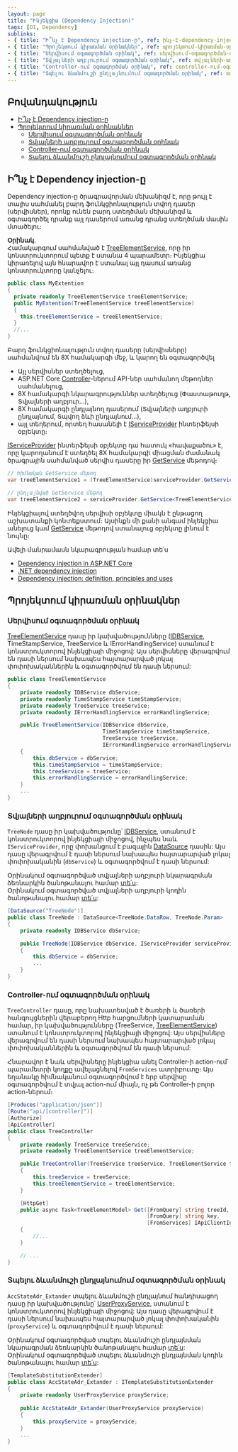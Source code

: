 ```yaml
---
layout: page
title: "Ինյեկցիա (Dependency Injection)" 
tags: [DI, Dependency]
sublinks:
- { title: "Ի՞նչ է Dependency injection-ը", ref: ինչ-է-dependency-injection-ը }
- { title: "Պրոյեկտում կիրառման օրինակներ", ref: պրոյեկտում-կիրառման-օրինակներ }
- { title: "Սերվիսում օգտագործման օրինակ", ref: սերվիսում-օգտագործման-օրինակ }
- { title: "Տվյալների աղբյուրում օգտագործման օրինակ", ref: տվյալների-աղբյուրում-օգտագործման-օրինակ }
- { title: "Controller-ում օգտագործման օրինակ", ref: controller-ում-օգտագործման-օրինակ }
- { title: "Տպելու ձևանմուշի ընդլայնումում օգտագործման օրինակ", ref: տպելու-ձևանմուշի-ընդլայնումում-օգտագործման-օրինակ }
---
```


## Բովանդակություն

- [Ի՞նչ է Dependency injection-ը](#ի՞նչ-է-dependency-injection-ը)
- [Պրոյեկտում կիրառման օրինակներ](#պրոյեկտում-կիրառման-օրինակներ)
  - [Սերվիսում օգտագործման օրինակ](#սերվիսում-օգտագործման-օրինակ)
  - [Տվյալների աղբյուրում օգտագործման օրինակ](#տվյալների-աղբյուրում-օգտագործման-օրինակ)
  - [Controller-ում օգտագործման օրինակ](#controller-ում-օգտագործման-օրինակ)
  - [Տպելու ձևանմուշի ընդլայնումում օգտագործման օրինակ](#տպելու-ձևանմուշի-ընդլայնումում-օգտագործման-օրինակ)

## Ի՞նչ է Dependency injection-ը

Dependency injection-ը ծրագրավորման մեխանիզմ է, որը թույլ է տալիս սահմանել բարդ ֆունկցիոնալություն տվող դասեր (սերվիսներ), որոնք ունեն բարդ ստեղծման մեխանիզմ և օգտագործել դրանք այլ դասերում առանց դրանց ստեղծման մասին մտածելու։ 

**Օրինակ**.  
Համակարգում սահմանված է [TreeElementService](../server_api/services/TreeElementsService.md), որը իր կոնստրուկտորում պետք է ստանա 4 պարամետր։
Ինյեկցիա կիրառելով այն հնարավոր է ստանալ այլ դասում առանց կոնստրուկտորը կանչելու։

```c#
public class MyExtention
{
  private readonly TreeElementService treeElementService;
  public MyExtention(TreeElementService treeElementService)
  {
    this.treeElementService = treeElementService;
  }
  //...
}
```

Բարդ ֆունկցիոնալություն տվող դասերը (սերվիսները) սահմանվում են 8X համակարգի մեջ, և կարող են օգտագործվել
- Այլ սերվիսներ ստեղծելուց,
- ASP.NET Core [Controller](https://learn.microsoft.com/en-us/aspnet/core/web-api/?view=aspnetcore-8.0)-ներում API-ներ սահմանող մեթոդներ սահմանելուց,
- 8X համակարգի նկարագրություններ ստեղծելուց (Փաստաթուղթ, Տվյալների աղբյուր...),
- 8X համակարգի ընդլայնող դասերում (Տվյալների աղբյուրի ընդլայնում, Տպվող ձևի ընդլայնում...),
- այլ տեղերում, որտեղ հասանելի է [IServiceProvider](https://learn.microsoft.com/en-us/dotnet/api/system.iserviceprovider) ինտերֆեյսի օբյեկտը։

[IServiceProvider](https://learn.microsoft.com/en-us/dotnet/api/system.iserviceprovider) ինտերֆեյսի օբյեկտը դա հատուկ «հավաքածու» է, որը կարողանում է ստեղծել 8X համակարգի միացման ժամանակ ծրագրային սահմանված սերվիս դասերը իր [GetService](https://learn.microsoft.com/en-us/dotnet/api/system.iserviceprovider.getservice) մեթոդով։

```c#
// հիմնական GetService մեթոդ
var treeElementService1 = (TreeElementService)serviceProvider.GetService(typeof(TreeElementService));

// ընդլայնված GetService մեթոդ
var treeElementService2 = serviceProvider.GetService<TreeElementService>();
```

Ինյեկցիայով ստեղծվող սերվիսի օբյեկտը միակն է ընթացող աշխատանքի կոնտեքստում։ 
Այսինքն մի քանի անգամ ինյեկցիա անելուց կամ [GetService](https://learn.microsoft.com/en-us/dotnet/api/system.iserviceprovider.getservice) մեթոդով ստանալուց օբյեկտը լինում է նույնը։

Ավելի մանրամասն նկարագրության համար տե՛ս
- [Dependency injection in ASP.NET Core](https://learn.microsoft.com/en-us/aspnet/core/fundamentals/dependency-injection)
- [.NET dependency injection](https://learn.microsoft.com/en-us/dotnet/core/extensions/dependency-injection)
- [Dependency injection: definition, principles and uses](https://www.growin.com/what-is-dependency-injection)


## Պրոյեկտում կիրառման օրինակներ

### Սերվիսում օգտագործման օրինակ

[TreeElementService](../server_api/services/TreeElementsService.md) դասը իր կախվածությունները ([IDBService](../server_api/services/IDBService.md), TimeStampService, TreeService և IErrorHandlingService) ստանում է կոնստրուկտորով ինյեկցիայի միջոցով: 
Այս սերվիսները վերագրվում են դասի ներսում նախապես հայտարարված լոկալ փոփոխականներին և օգտագործվում են դասի ներսում: 

```c#
public class TreeElementService
{
    private readonly IDBService dbService;
    private readonly TimeStampService timeStampService;
    private readonly TreeService treeService;
    private readonly IErrorHandlingService errorHandlingService;

    public TreeElementService(IDBService dbService,
                              TimeStampService timeStampService,
                              TreeService treeService,
                              IErrorHandlingService errorHandlingService)
    {
        this.dbService = dbService;
        this.timeStampService = timeStampService;
        this.treeService = treeService;
        this.errorHandlingService = errorHandlingService;
    }
    ...
}
```

### Տվյալների աղբյուրում օգտագործման օրինակ

`TreeNode` դասը իր կախվածությունը՝ [IDBService](../server_api/services/IDBService.md), ստանում է կոնստրուկտորով ինյեկցիայի միջոցով, ինչպես նաև `IServiceProvider`, որը փոխանցում է բազային [DataSource](../server_api/definitions/ds.md) դասին: 
Այս դասը վերագրվում է դասի ներսում նախապես հայտարարված լոկալ փոփոխականին (`dbService`) և օգտագործվում է դասի ներսում: 

Օրինակում օգտագործված տվյալների աղբյուրի նկարագրման ձեռնարկին ծանոթանալու համար [տե՛ս](../server_api/definitions/ds_guide.md):  
Օրինակում օգտագործված տվյալների աղբյուրի կոդին ծանոթանալու համար [տե՛ս](../server_api/examples/ds/sql_based_code.cs):

```c#
[DataSource("TreeNode")]
public class TreeNode : DataSource<TreeNode.DataRow, TreeNode.Param>
{
    private readonly IDBService dbService;

    public TreeNode(IDBService dbService, IServiceProvider serviceProvider) : base(serviceProvider)
    {
        this.dbService = dbService;
        ...
    }
}
```

### Controller-ում օգտագործման օրինակ

`TreeController` դասը, որը նախատեսված է ծառերի և ծառերի հանգույցներին վերաբերող Http հարցումների կատարաման համար, իր կախվածությունները (TreeService, [TreeElementService](../server_api/services/TreeElementsService.md)) ստանում է կոնստրուկտորով ինյեկցիայի միջոցով: 
Այս սերվիսները վերագրվում են դասի ներսում նախապես հայտարարված լոկալ փոփոխականներին և օգտագործվում են դասի ներսում: 

Հնարավոր է նաև սերվիսները ինյեկցիա անել Controller-ի action-ում՝ պարամետրի կողքը ավելացնելով `FromServices` ատրիբուտը։
Այս եղանակը հիմնականում օգտագործվում է երբ սերվիսը օգտագործվում է տվյալ action-ում միայն, ոչ թե Controller-ի բոլոր action-ներում։

```c#
[Produces("application/json")]
[Route("api/[controller]")]
[Authorize]
[ApiController]
public class TreeController
{
    private readonly TreeService treeService;
    private readonly TreeElementService treeElementService;

    public TreeController(TreeService treeService, TreeElementService treeElementService)
    {
        this.treeService = treeService;
        this.treeElementService = treeElementService;
    }

    [HttpGet]
    public async Task<TreeElementModel> Get([FromQuery] string treeId,
                                            [FromQuery] string key,
                                            [FromServices] IApiClientInfoService apiClientInfoService)
    {
        //...
    }

    // ...
}
```

### Տպելու ձևանմուշի ընդլայնումում օգտագործման օրինակ

`AccStateAdr_Extander` տպելու ձևանմուշի ընդլայնում հանդիսացող դասը իր կախվածությունը՝ [UserProxyService](../extensions/bank/user_proxy_service.md), ստանում է կոնստրուկտորով ինյեկցիայի միջոցով:
Այս դասը վերագրվում է դասի ներսում նախապես հայտարարված լոկալ փոփոխականին (`proxyService`) և օգտագործվում է դասի ներսում: 

Օրինակում օգտագործված տպելու ձևանմուշի ընդլայնման նկարագրման ձեռնարկին ծանոթանալու համար [տե՛ս](../extensions/definitions/template_substitution_guide.md):  
Օրինակում օգտագործված տպելու ձևանմուշի ընդլայնման կոդին ծանոթանալու համար [տե՛ս](../extensions/examples/template_substitution_AccState.md):

```c#
[TemplateSubstitutionExtender]
public class AccStateAdr_Extander : ITemplateSubstitutionExtender
{
    private readonly UserProxyService proxyService;
     
    public AccStateAdr_Extander(UserProxyService proxyService)
    {
        this.proxyService = proxyService;
    }
    ...
}
```
